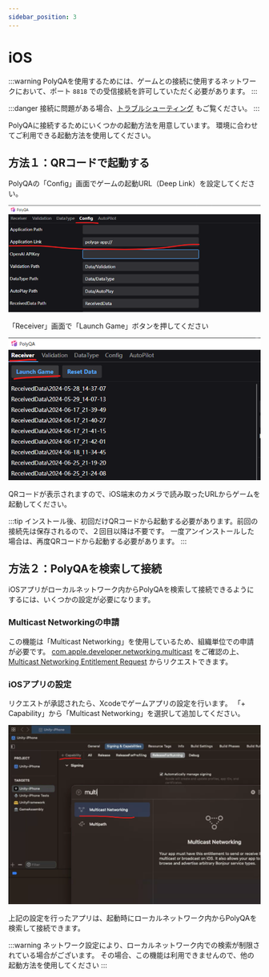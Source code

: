 ```yaml
---
sidebar_position: 3
---
```


# iOS

:::warning
PolyQAを使用するためには、ゲームとの接続に使用するネットワークにおいて、ポート `8818` での受信接続を許可していただく必要があります。
:::

:::danger
接続に問題がある場合、[トラブルシューティング](./troubleshooting) もご覧ください。
:::

PolyQAに接続するためにいくつかの起動方法を用意しています。
環境に合わせてご利用できる起動方法を使用してください。

## 方法１：QRコードで起動する

PolyQAの「Config」画面でゲームの起動URL（Deep Link）を設定してください。

![](./img/application_link.png)

「Receiver」画面で「Launch Game」ボタンを押してください

![](./img/launch_game.png)

QRコードが表示されますので、iOS端末のカメラで読み取ったURLからゲームを起動してください。

:::tip
インストール後、初回だけQRコードから起動する必要があります。前回の接続先は保存されるので、２回目以降は不要です。
一度アンインストールした場合は、再度QRコードから起動する必要があります。
:::

## 方法２：PolyQAを検索して接続

iOSアプリがローカルネットワーク内からPolyQAを検索して接続できるようにするには、いくつかの設定が必要になります。

### Multicast Networkingの申請

この機能は「Multicast Networking」を使用しているため、組織単位での申請が必要です。
[com\.apple\.developer\.networking\.multicast](https://developer.apple.com/documentation/bundleresources/entitlements/com_apple_developer_networking_multicast)
をご確認の上、
[Multicast Networking Entitlement Request](https://developer.apple.com/contact/request/networking-multicast)
からリクエストできます。

### iOSアプリの設定

リクエストが承認されたら、Xcodeでゲームアプリの設定を行います。
「+ Capability」から「Multicast Networking」を選択して追加してください。

![](./img/multi_networking.png)

上記の設定を行ったアプリは、起動時にローカルネットワーク内からPolyQAを検索して接続できます。

:::warning
ネットワーク設定により、ローカルネットワーク内での検索が制限されている場合がございます。
その場合、この機能は利用できませんので、他の起動方法を使用してください
:::

